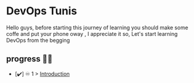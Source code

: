 # DevOps Tunis

Hello guys, before starting this journey of learning you should make some coffe and put your phone oway , I appreciate it so,
Let's start learning DevOps from the begging

## progress 👨‍💻
- [✔️] ♾️ 1 > [Introduction]()
